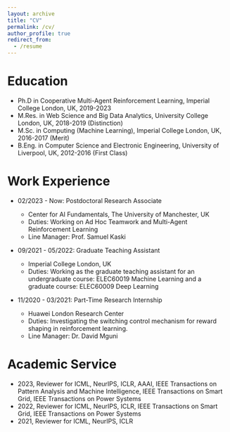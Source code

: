 ```yaml
---
layout: archive
title: "CV"
permalink: /cv/
author_profile: true
redirect_from:
  - /resume
---
```


<!-- {% include base_path %} -->

Education
======
* Ph.D in Cooperative Multi-Agent Reinforcement Learning, Imperial College London, UK, 2019-2023
* M.Res. in Web Science and Big Data Analytics, University College London, UK, 2018-2019 (Distinction)
* M.Sc. in Computing (Machine Learning), Imperial College London, UK, 2016-2017 (Merit)
* B.Eng. in Computer Science and Electronic Engineering, University of Liverpool, UK, 2012-2016 (First Class)


Work Experience
======
* 02/2023 - Now: Postdoctoral Research Associate
  * Center for AI Fundamentals, The University of Manchester, UK
  * Duties: Working on Ad Hoc Teamwork and Multi-Agent Reinforcement Learning
  * Line Manager: Prof. Samuel Kaski

* 09/2021 - 05/2022: Graduate Teaching Assistant
  * Imperial College London, UK
  * Duties: Working as the graduate teaching assistant for an undergraduate course: ELEC60019 Machine Learning and a graduate course: ELEC60009 Deep Learning

* 11/2020 - 03/2021: Part-Time Research Internship
  * Huawei London Research Center
  * Duties: Investigating the switching control mechanism for reward shaping in reinforcement learning.
  * Line Manager: Dr. David Mguni

Academic Service
=====
- 2023, Reviewer for ICML, NeurIPS, ICLR, AAAI, IEEE Transactions on Pattern Analysis and Machine Intelligence, IEEE Transactions on Smart Grid, IEEE Transactions on Power Systems
- 2022, Reviewer for ICML, NeurIPS, ICLR, IEEE Transactions on Smart Grid, IEEE Transactions on Power Systems
- 2021, Reviewer for ICML, NeurIPS, ICLR

<!-- Skills
======
* Skill 1
* Skill 2
  * Sub-skill 2.1
  * Sub-skill 2.2
  * Sub-skill 2.3
* Skill 3

Publications
======
  <ul>{% for post in site.publications %}
    {% include archive-single-cv.html %}
  {% endfor %}</ul>
  
Talks
======
  <ul>{% for post in site.talks %}
    {% include archive-single-talk-cv.html %}
  {% endfor %}</ul> -->
  
<!-- Teaching
======
  <ul>{% for post in site.teaching %}
    {% include archive-single-cv.html %}
  {% endfor %}</ul> -->
  
<!-- Service and leadership
======
* Currently signed in to 43 different slack teams -->
